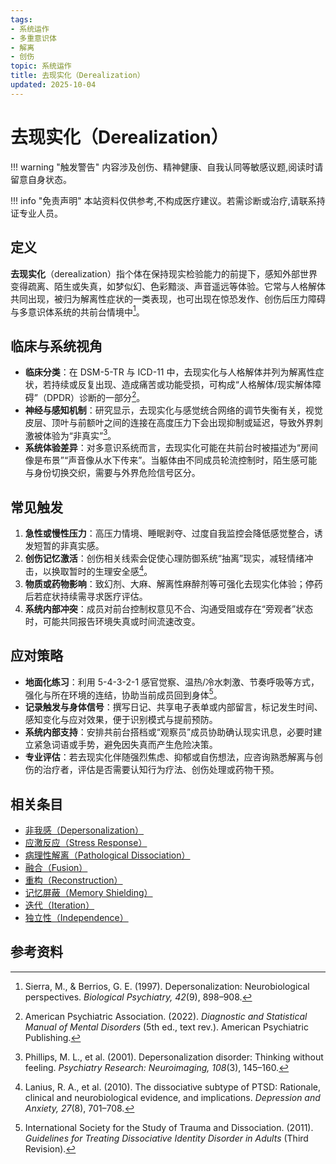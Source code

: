 ```yaml
---
tags:
- 系统运作
- 多重意识体
- 解离
- 创伤
topic: 系统运作
title: 去现实化（Derealization）
updated: 2025-10-04
---
```


# 去现实化（Derealization）

!!! warning "触发警告"
    内容涉及创伤、精神健康、自我认同等敏感议题,阅读时请留意自身状态。

!!! info "免责声明"
    本站资料仅供参考,不构成医疗建议。若需诊断或治疗,请联系持证专业人员。

## 定义

**去现实化**（derealization）指个体在保持现实检验能力的前提下，感知外部世界变得疏离、陌生或失真，如梦似幻、色彩黯淡、声音遥远等体验。它常与人格解体共同出现，被归为解离性症状的一类表现，也可出现在惊恐发作、创伤后压力障碍与多意识体系统的共前台情境中[^去现实化-1]。

## 临床与系统视角

- **临床分类**：在 DSM-5-TR 与 ICD-11 中，去现实化与人格解体并列为解离性症状，若持续或反复出现、造成痛苦或功能受损，可构成“人格解体/现实解体障碍”（DPDR）诊断的一部分[^去现实化-2]。
- **神经与感知机制**：研究显示，去现实化与感觉统合网络的调节失衡有关，视觉皮层、顶叶与前额叶之间的连接在高度压力下会出现抑制或延迟，导致外界刺激被体验为“非真实”[^去现实化-3]。
- **系统体验差异**：对多意识系统而言，去现实化可能在共前台时被描述为“房间像是布景”“声音像从水下传来”。当躯体由不同成员轮流控制时，陌生感可能与身份切换交织，需要与外界危险信号区分。

## 常见触发

1. **急性或慢性压力**：高压力情境、睡眠剥夺、过度自我监控会降低感觉整合，诱发短暂的非真实感。
2. **创伤记忆激活**：创伤相关线索会促使心理防御系统“抽离”现实，减轻情绪冲击，以换取暂时的生理安全感[^去现实化-4]。
3. **物质或药物影响**：致幻剂、大麻、解离性麻醉剂等可强化去现实化体验；停药后若症状持续需寻求医疗评估。
4. **系统内部冲突**：成员对前台控制权意见不合、沟通受阻或存在“旁观者”状态时，可能共同报告环境失真或时间流速改变。

## 应对策略

- **地面化练习**：利用 5-4-3-2-1 感官觉察、温热/冷水刺激、节奏呼吸等方式，强化与所在环境的连结，协助当前成员回到身体[^去现实化-5]。
- **记录触发与身体信号**：撰写日记、共享电子表单或内部留言，标记发生时间、感知变化与应对效果，便于识别模式与提前预防。
- **系统内部支持**：安排共前台搭档或“观察员”成员协助确认现实讯息，必要时建立紧急词语或手势，避免因失真而产生危险决策。
- **专业评估**：若去现实化伴随强烈焦虑、抑郁或自伤想法，应咨询熟悉解离与创伤的治疗者，评估是否需要认知行为疗法、创伤处理或药物干预。

## 相关条目

- [非我感（Depersonalization）](Depersonalization.md)
- [应激反应（Stress Response）](Stress-Response.md)
- [病理性解离（Pathological Dissociation）](Pathological-Dissociation.md)
- [融合（Fusion）](Fusion.md)
- [重构（Reconstruction）](Reconstruction.md)
- [记忆屏蔽（Memory Shielding）](Memory-Shielding.md)
- [迭代（Iteration）](Iteration.md)
- [独立性（Independence）](Independence.md)

## 参考资料

[^去现实化-1]: Sierra, M., & Berrios, G. E. (1997). Depersonalization: Neurobiological perspectives. *Biological Psychiatry, 42*(9), 898–908.
[^去现实化-2]: American Psychiatric Association. (2022). *Diagnostic and Statistical Manual of Mental Disorders* (5th ed., text rev.). American Psychiatric Publishing.
[^去现实化-3]: Phillips, M. L., et al. (2001). Depersonalization disorder: Thinking without feeling. *Psychiatry Research: Neuroimaging, 108*(3), 145–160.
[^去现实化-4]: Lanius, R. A., et al. (2010). The dissociative subtype of PTSD: Rationale, clinical and neurobiological evidence, and implications. *Depression and Anxiety, 27*(8), 701–708.
[^去现实化-5]: International Society for the Study of Trauma and Dissociation. (2011). *Guidelines for Treating Dissociative Identity Disorder in Adults* (Third Revision).
